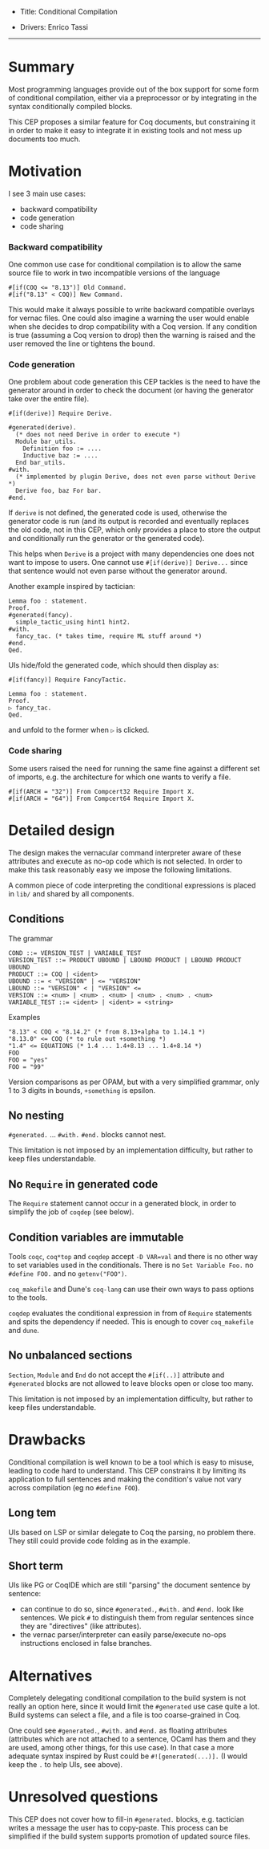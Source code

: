 - Title: Conditional Compilation

- Drivers: Enrico Tassi

----

# Summary

Most programming languages provide out of the box support for some form
of conditional compilation, either via a preprocessor or by integrating
in the syntax conditionally compiled blocks.

This CEP proposes a similar feature for Coq documents, but constraining it
in order to make it easy to integrate it in existing tools and not mess up
documents too much.

# Motivation

I see 3 main use cases:
- backward compatibility
- code generation
- code sharing

### Backward compatibility

One common use case for conditional compilation is to allow the same source
file to work in two incompatible versions of the language

```coq
#[if(COQ <= "8.13")] Old Command.
#[if("8.13" < COQ)] New Command.
```

This would make it always possible to write backward compatible overlays for vernac files. One could also imagine a warning the user would enable when she decides to drop compatibility with a Coq version. If any condition is true (assuming a Coq version to drop) then the warning is raised and the user removed the line or tightens the bound.

### Code generation

One problem about code generation this CEP tackles is the need to have the
generator around in order to check the document (or having the generator take
over the entire file).

```coq
#[if(derive)] Require Derive.

#generated(derive).
  (* does not need Derive in order to execute *)
  Module bar_utils.
    Definition foo := ....
    Inductive baz := ....
  End bar_utils.
#with.
  (* implemented by plugin Derive, does not even parse without Derive *)
  Derive foo, baz For bar.
#end.
```

If `derive` is not defined, the generated code is used,
otherwise the generator code is run (and its output is recorded and 
eventually replaces the old code, not in this CEP, which only provides a
place to store the output and conditionally run the generator or the
generated code).

This helps when `Derive` is a project with many dependencies one does not
want to impose to users. One cannot use `#[if(derive)] Derive...` since that
sentence would not even parse without the generator around.

Another example inspired by tactician:

```coq
Lemma foo : statement.
Proof.
#generated(fancy).
  simple_tactic_using hint1 hint2.
#with.
  fancy_tac. (* takes time, require ML stuff around *)
#end.
Qed.
```

UIs hide/fold the generated code, which should then display as:

```coq
#[if(fancy)] Require FancyTactic.

Lemma foo : statement.
Proof.
▷ fancy_tac.
Qed.
```

and unfold to the former when `▷` is clicked. 

### Code sharing

Some users raised the need for running the same fine against a different
set of imports, e.g. the architecture for which one wants to verify a file.

```coq
#[if(ARCH = "32")] From Compcert32 Require Import X.
#[if(ARCH = "64")] From Compcert64 Require Import X.
```

# Detailed design

The design makes the vernacular command interpreter aware of these attributes
and execute as no-op code which is not selected. In order to make this task
reasonably easy we impose the following limitations.

A common piece of code interpreting the conditional expressions is placed in
`lib/` and shared by all components.

## Conditions

The grammar

```
COND ::= VERSION_TEST | VARIABLE_TEST
VERSION_TEST ::= PRODUCT UBOUND | LBOUND PRODUCT | LBOUND PRODUCT UBOUND
PRODUCT ::= COQ | <ident>
UBOUND ::= < "VERSION" | <= "VERSION"
LBOUND ::= "VERSION" < | "VERSION" <=
VERSION ::= <num> | <num> . <num> | <num> . <num> . <num>
VARIABLE_TEST ::= <ident> | <ident> = <string>
```

Examples
```
"8.13" < COQ < "8.14.2" (* from 8.13+alpha to 1.14.1 *)
"8.13.0" <= COQ (* to rule out +something *)
"1.4" <= EQUATIONS (* 1.4 ... 1.4+8.13 ... 1.4+8.14 *)
FOO
FOO = "yes"
FOO = "99"
```

Version comparisons as per OPAM, but with a very simplified grammar,
only 1 to 3 digits in bounds, `+something` is epsilon.

## No nesting

`#generated.` ... `#with.` `#end.` blocks cannot nest.

This limitation is not imposed by an implementation difficulty, but rather to keep files understandable.

## No `Require` in generated code

The `Require` statement cannot occur in a generated block, in order to
simplify the job of `coqdep` (see below).

## Condition variables are immutable

Tools `coqc`, `coq*top` and `coqdep` accept `-D VAR=val` and there is no other
way to set variables used in the conditionals. There is no `Set Variable Foo.`
no `#define FOO.` and no `getenv("FOO")`.

`coq_makefile` and Dune's `coq-lang` can use their own ways to pass options to
the tools.

`coqdep` evaluates the conditional expression in from of `Require` statements
and spits the dependency if needed. This is enough to cover `coq_makefile` and
`dune`. 

## No unbalanced sections

`Section`, `Module` and `End` do not accept the `#[if(..)]` attribute and
`#generated` blocks are not allowed to leave blocks open or close too many.

This limitation is not imposed by an implementation difficulty, but rather to keep files understandable.

# Drawbacks

Conditional compilation is well known to be a tool which is easy to misuse,
leading to code hard to understand. This CEP constrains it by limiting its
application to full sentences and making the condition's value not vary across
compilation (eg no `#define FOO`).

## Long tem

UIs based on LSP or similar delegate to Coq the parsing, no problem there.
They still could provide code folding as in the example.

## Short term

UIs like PG or CoqIDE which are still "parsing" the document sentence by
sentence:
- can continue to do so, since `#generated.`, `#with.` and `#end.` look like
  sentences. We pick `#` to distinguish them from regular sentences since they
  are "directives" (like attributes).
- the vernac parser/interpreter can easily parse/execute no-ops instructions
  enclosed in false branches.

# Alternatives

Completely delegating conditional compilation to the build system is not
really an option here, since it would limit the `#generated` use case quite a
lot. Build systems can select a file, and a file is too coarse-grained in Coq.

One could see `#generated.`, `#with.` and `#end.` as floating attributes
(attributes which are not attached to a sentence, OCaml has them and they are
used, among other things, for this use case).
In that case a more adequate syntax inspired by Rust could be
`#![generated(...)].` (I would keep the `.` to help UIs, see above).

# Unresolved questions

This CEP does not cover how to fill-in `#generated.` blocks, e.g. tactician
writes a message the user has to copy-paste. This process can be simplified
if the build system supports promotion of updated source files.

